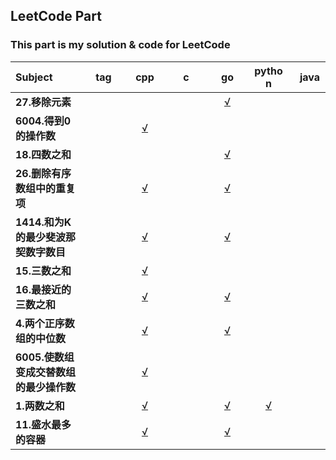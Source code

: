 ## LeetCode Part

### This part is my solution & code for LeetCode
|<div style='width:100px'> Subject </div>|<div style='width:50px'>tag</div>|<div style='width:50px'>cpp</div>|<div style='width:50px'>c</div>|<div style='width:50px'>go</div>|<div style='width:50px'>python</div>|<div style='width:50px'>java</div>|
| :---- | :----: | :----: | :----: | :----: | :----: | :----: |
| <b>27.移除元素</b> | | | |[√](./27.移除元素/27.移除元素.go) | | |
| <b>6004.得到0的操作数</b> | |[√](./6004.得到0的操作数/6004.得到0的操作数.cpp) | | | | |
| <b>18.四数之和</b> | | | |[√](./18.四数之和/18.四数之和.go) | | |
| <b>26.删除有序数组中的重复项</b> | |[√](./26.删除有序数组中的重复项/26.删除有序数组中的重复项.cpp) | |[√](./26.删除有序数组中的重复项/26.删除有序数组中的重复项.go) | | |
| <b>1414.和为K的最少斐波那契数字数目</b> | |[√](./1414.和为K的最少斐波那契数字数目/1414.和为K的最少斐波那契数字数目.cpp) | |[√](./1414.和为K的最少斐波那契数字数目/1414.和为K的最少斐波那契数字数目.go) | | |
| <b>15.三数之和</b> | |[√](./15.三数之和/15.三数之和.cpp) | | | | |
| <b>16.最接近的三数之和</b> | |[√](./16.最接近的三数之和/16.最接近的三数之和.cpp) | |[√](./16.最接近的三数之和/16.最接近的三数之和.go) | | |
| <b>4.两个正序数组的中位数</b> | |[√](./4.两个正序数组的中位数/4.两个正序数组的中位数.cpp) | |[√](./4.两个正序数组的中位数/4.两个正序数组的中位数.go) | | |
| <b>6005.使数组变成交替数组的最少操作数</b> | |[√](./6005.使数组变成交替数组的最少操作数/6005.使数组变成交替数组的最少操作数.cpp) | | | | |
| <b>1.两数之和</b> | |[√](./1.两数之和/1.两数之和.cpp) | |[√](./1.两数之和/1.两数之和.go) |[√](./1.两数之和/1.两数之和.py) | |
| <b>11.盛水最多的容器</b> | |[√](./11.盛水最多的容器/11.盛水最多的容器.cpp) | |[√](./11.盛水最多的容器/11.盛水最多的容器.go) | | |